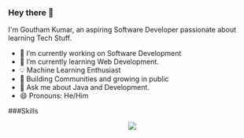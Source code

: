 ### Hey there 👋

I'm Goutham Kumar, an aspiring Software Developer passionate about learning Tech Stuff.

- 🔭 I’m currently working on Software Development
- 🌱 I’m currently learning Web Development.
- 💡 Machine Learning Enthusiast
- 👯 Building Communities and growing in public   
- 💬 Ask me about Java and Development.
- 😄 Pronouns: He/Him

###Skills
<p align="center">
  <a href="https://skillicons.dev">
    <img src="https://skillicons.dev/icons?i=java,python,html,css,javascript,git,github,androidstudio" />
  </a>
</p>
